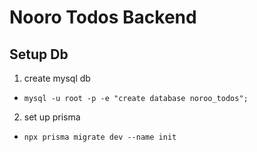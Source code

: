 # Nooro Todos Backend

## Setup Db
1. create mysql db
- `mysql -u root -p -e "create database noroo_todos";`

2. set up prisma
- `npx prisma migrate dev --name init`

